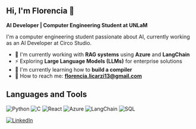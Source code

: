 ## Hi, I'm Florencia 👋
**AI Developer | Computer Engineering Student at UNLaM**

I'm a computer engineering student passionate about AI, currently working as an AI Developer at Circo Studio.

- 🤖 I'm currently working with **RAG systems** using **Azure** and **LangChain**
- ⚡ Exploring **Large Language Models (LLMs)** for enterprise solutions
- 🔧 I'm currently learning how to **build a compiler**
- 💬 How to reach me: **florencia.licarzi13@gmail.com**

## Languages and Tools

![Python](https://img.shields.io/badge/-Python-3776AB?style=flat-square&logo=python&logoColor=white)
![C](https://img.shields.io/badge/-C-A8B9CC?style=flat-square&logo=c&logoColor=black)
![React](https://img.shields.io/badge/-React-61DAFB?style=flat-square&logo=react&logoColor=black)
![Azure](https://img.shields.io/badge/-Azure-0078D4?style=flat-square&logo=microsoft-azure&logoColor=white)
![LangChain](https://img.shields.io/badge/-LangChain-121212?style=flat-square&logo=chainlink&logoColor=white)
![SQL](https://img.shields.io/badge/-SQL-4479A1?style=flat-square&logo=mysql&logoColor=white)

[![LinkedIn](https://img.shields.io/badge/-LinkedIn-0077B5?style=flat-square&logo=linkedin&logoColor=white)](https://www.linkedin.com/in/florencia-licarzi/)
